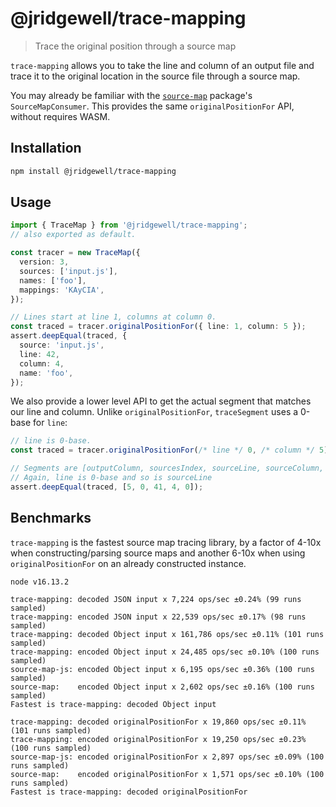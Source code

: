 # @jridgewell/trace-mapping

> Trace the original position through a source map

`trace-mapping` allows you to take the line and column of an output file and trace it to the
original location in the source file through a source map.

You may already be familiar with the [`source-map`][source-map] package's `SourceMapConsumer`. This
provides the same `originalPositionFor` API, without requires WASM.

## Installation

```sh
npm install @jridgewell/trace-mapping
```

## Usage

```typescript
import { TraceMap } from '@jridgewell/trace-mapping';
// also exported as default.

const tracer = new TraceMap({
  version: 3,
  sources: ['input.js'],
  names: ['foo'],
  mappings: 'KAyCIA',
});

// Lines start at line 1, columns at column 0.
const traced = tracer.originalPositionFor({ line: 1, column: 5 });
assert.deepEqual(traced, {
  source: 'input.js',
  line: 42,
  column: 4,
  name: 'foo',
});
```

We also provide a lower level API to get the actual segment that matches our line and column. Unlike
`originalPositionFor`, `traceSegment` uses a 0-base for `line`:

```typescript
// line is 0-base.
const traced = tracer.originalPositionFor(/* line */ 0, /* column */ 5);

// Segments are [outputColumn, sourcesIndex, sourceLine, sourceColumn, namesIndex]
// Again, line is 0-base and so is sourceLine
assert.deepEqual(traced, [5, 0, 41, 4, 0]);
```

## Benchmarks

`trace-mapping` is the fastest source map tracing library, by a factor of 4-10x when
constructing/parsing source maps and another 6-10x when using `originalPositionFor` on an already
constructed instance.

```
node v16.13.2

trace-mapping: decoded JSON input x 7,224 ops/sec ±0.24% (99 runs sampled)
trace-mapping: encoded JSON input x 22,539 ops/sec ±0.17% (98 runs sampled)
trace-mapping: decoded Object input x 161,786 ops/sec ±0.11% (101 runs sampled)
trace-mapping: encoded Object input x 24,485 ops/sec ±0.10% (100 runs sampled)
source-map-js: encoded Object input x 6,195 ops/sec ±0.36% (100 runs sampled)
source-map:    encoded Object input x 2,602 ops/sec ±0.16% (100 runs sampled)
Fastest is trace-mapping: decoded Object input

trace-mapping: decoded originalPositionFor x 19,860 ops/sec ±0.11% (101 runs sampled)
trace-mapping: encoded originalPositionFor x 19,250 ops/sec ±0.23% (100 runs sampled)
source-map-js: encoded originalPositionFor x 2,897 ops/sec ±0.09% (100 runs sampled)
source-map:    encoded originalPositionFor x 1,571 ops/sec ±0.10% (100 runs sampled)
Fastest is trace-mapping: decoded originalPositionFor
```

[source-map]: https://www.npmjs.com/package/source-map
